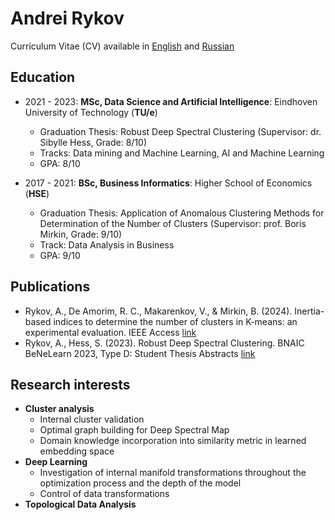 # Andrei Rykov 

Curriculum Vitae (CV) available in [English](https://github.com/glendawur/glendawur/blob/main/Rykov_CV_en.pdf) and [Russian](https://github.com/glendawur/glendawur/blob/main/Rykov_CV_ru.pdf)


## Education

- 2021 - 2023: **MSc, Data Science and Artificial Intelligence**: Eindhoven University of Technology (**TU/e**)
  - Graduation Thesis: Robust Deep Spectral Clustering (Supervisor: dr. Sibylle Hess, Grade: 8/10)
  - Tracks: Data mining and Machine Learning, AI and Machine Learning
  - GPA: 8/10
    
- 2017 - 2021: **BSc, Business Informatics**: Higher School of Economics (**HSE**) 
  - Graduation Thesis: Application of Anomalous Clustering Methods for Determination of the Number of Clusters (Supervisor: prof. Boris Mirkin, Grade: 9/10)
  - Track: Data Analysis in Business
  - GPA: 9/10
 
## Publications

- Rykov, A., De Amorim, R. C., Makarenkov, V., & Mirkin, B. (2024). Inertia-based indices to determine the number of clusters in K-means: an experimental evaluation. IEEE Access [link](https://ieeexplore.ieee.org/abstract/document/10382499)
- Rykov, A., Hess, S. (2023). Robust Deep Spectral Clustering. BNAIC BeNeLearn 2023, Type D: Student Thesis Abstracts [link](https://bnaic2023.tudelft.nl/static/media/BNAICBENELEARN_2023_paper_63.01ad1b5e38f534abdaf3.pdf)
 
## Research interests

- **Cluster analysis**
  - Internal cluster validation 
  - Optimal graph building for Deep Spectral Map
  - Domain knowledge incorporation into similarity metric in learned embedding space
- **Deep Learning**
  - Investigation of internal manifold transformations throughout the optimization process and the depth of the model
  - Control of data transformations
- **Topological Data Analysis**



